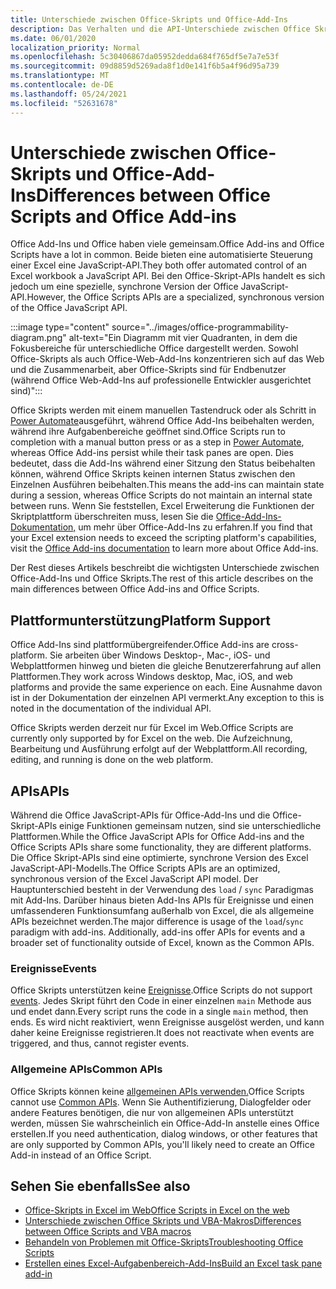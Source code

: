 ```yaml
---
title: Unterschiede zwischen Office-Skripts und Office-Add-Ins
description: Das Verhalten und die API-Unterschiede zwischen Office Skripts und Office Add-Ins.
ms.date: 06/01/2020
localization_priority: Normal
ms.openlocfilehash: 5c30406867da05952dedda684f765df5e7a7e53f
ms.sourcegitcommit: 09d8859d5269ada8f1d0e141f6b5a4f96d95a739
ms.translationtype: MT
ms.contentlocale: de-DE
ms.lasthandoff: 05/24/2021
ms.locfileid: "52631678"
---
```

# <a name="differences-between-office-scripts-and-office-add-ins"></a><span data-ttu-id="ee28f-103">Unterschiede zwischen Office-Skripts und Office-Add-Ins</span><span class="sxs-lookup"><span data-stu-id="ee28f-103">Differences between Office Scripts and Office Add-ins</span></span>

<span data-ttu-id="ee28f-104">Office Add-Ins und Office haben viele gemeinsam.</span><span class="sxs-lookup"><span data-stu-id="ee28f-104">Office Add-ins and Office Scripts have a lot in common.</span></span> <span data-ttu-id="ee28f-105">Beide bieten eine automatisierte Steuerung einer Excel eine JavaScript-API.</span><span class="sxs-lookup"><span data-stu-id="ee28f-105">They both offer automated control of an Excel workbook a JavaScript API.</span></span> <span data-ttu-id="ee28f-106">Bei den Office-Skript-APIs handelt es sich jedoch um eine spezielle, synchrone Version der Office JavaScript-API.</span><span class="sxs-lookup"><span data-stu-id="ee28f-106">However, the Office Scripts APIs are a specialized, synchronous version of the Office JavaScript API.</span></span>

:::image type="content" source="../images/office-programmability-diagram.png" alt-text="Ein Diagramm mit vier Quadranten, in dem die Fokusbereiche für unterschiedliche Office dargestellt werden. Sowohl Office-Skripts als auch Office-Web-Add-Ins konzentrieren sich auf das Web und die Zusammenarbeit, aber Office-Skripts sind für Endbenutzer (während Office Web-Add-Ins auf professionelle Entwickler ausgerichtet sind)":::

<span data-ttu-id="ee28f-108">Office Skripts werden mit einem manuellen Tastendruck oder als Schritt in [Power Automate](https://flow.microsoft.com/)ausgeführt, während Office Add-Ins beibehalten werden, während ihre Aufgabenbereiche geöffnet sind.</span><span class="sxs-lookup"><span data-stu-id="ee28f-108">Office Scripts run to completion with a manual button press or as a step in [Power Automate](https://flow.microsoft.com/), whereas Office Add-ins persist while their task panes are open.</span></span> <span data-ttu-id="ee28f-109">Dies bedeutet, dass die Add-Ins während einer Sitzung den Status beibehalten können, während Office Skripts keinen internen Status zwischen den Einzelnen Ausführen beibehalten.</span><span class="sxs-lookup"><span data-stu-id="ee28f-109">This means the add-ins can maintain state during a session, whereas Office Scripts do not maintain an internal state between runs.</span></span> <span data-ttu-id="ee28f-110">Wenn Sie feststellen, Excel Erweiterung die Funktionen der Skriptplattform überschreiten muss, lesen Sie die [Office-Add-Ins-Dokumentation,](/office/dev/add-ins) um mehr über Office-Add-Ins zu erfahren.</span><span class="sxs-lookup"><span data-stu-id="ee28f-110">If you find that your Excel extension needs to exceed the scripting platform's capabilities, visit the [Office Add-ins documentation](/office/dev/add-ins) to learn more about Office Add-ins.</span></span>

<span data-ttu-id="ee28f-111">Der Rest dieses Artikels beschreibt die wichtigsten Unterschiede zwischen Office-Add-Ins und Office Skripts.</span><span class="sxs-lookup"><span data-stu-id="ee28f-111">The rest of this article describes on the main differences between Office Add-ins and Office Scripts.</span></span>

## <a name="platform-support"></a><span data-ttu-id="ee28f-112">Plattformunterstützung</span><span class="sxs-lookup"><span data-stu-id="ee28f-112">Platform Support</span></span>

<span data-ttu-id="ee28f-113">Office Add-Ins sind plattformübergreifender.</span><span class="sxs-lookup"><span data-stu-id="ee28f-113">Office Add-ins are cross-platform.</span></span> <span data-ttu-id="ee28f-114">Sie arbeiten über Windows Desktop-, Mac-, iOS- und Webplattformen hinweg und bieten die gleiche Benutzererfahrung auf allen Plattformen.</span><span class="sxs-lookup"><span data-stu-id="ee28f-114">They work across Windows desktop, Mac, iOS, and web platforms and provide the same experience on each.</span></span> <span data-ttu-id="ee28f-115">Eine Ausnahme davon ist in der Dokumentation der einzelnen API vermerkt.</span><span class="sxs-lookup"><span data-stu-id="ee28f-115">Any exception to this is noted in the documentation of the individual API.</span></span>

<span data-ttu-id="ee28f-116">Office Skripts werden derzeit nur für Excel im Web.</span><span class="sxs-lookup"><span data-stu-id="ee28f-116">Office Scripts are currently only supported by for Excel on the web.</span></span> <span data-ttu-id="ee28f-117">Die Aufzeichnung, Bearbeitung und Ausführung erfolgt auf der Webplattform.</span><span class="sxs-lookup"><span data-stu-id="ee28f-117">All recording, editing, and running is done on the web platform.</span></span>

## <a name="apis"></a><span data-ttu-id="ee28f-118">APIs</span><span class="sxs-lookup"><span data-stu-id="ee28f-118">APIs</span></span>

<span data-ttu-id="ee28f-119">Während die Office JavaScript-APIs für Office-Add-Ins und die Office-Skript-APIs einige Funktionen gemeinsam nutzen, sind sie unterschiedliche Plattformen.</span><span class="sxs-lookup"><span data-stu-id="ee28f-119">While the Office JavaScript APIs for Office Add-ins and the Office Scripts APIs share some functionality, they are different platforms.</span></span> <span data-ttu-id="ee28f-120">Die Office Skript-APIs sind eine optimierte, synchrone Version des Excel JavaScript-API-Modells.</span><span class="sxs-lookup"><span data-stu-id="ee28f-120">The Office Scripts APIs are an optimized, synchronous version of the Excel JavaScript API model.</span></span> <span data-ttu-id="ee28f-121">Der Hauptunterschied besteht in der Verwendung des `load` / `sync` Paradigmas mit Add-Ins. Darüber hinaus bieten Add-Ins APIs für Ereignisse und einen umfassenderen Funktionsumfang außerhalb von Excel, die als allgemeine APIs bezeichnet werden.</span><span class="sxs-lookup"><span data-stu-id="ee28f-121">The major difference is usage of the `load`/`sync` paradigm with add-ins. Additionally, add-ins offer APIs for events and a broader set of functionality outside of Excel, known as the Common APIs.</span></span>

### <a name="events"></a><span data-ttu-id="ee28f-122">Ereignisse</span><span class="sxs-lookup"><span data-stu-id="ee28f-122">Events</span></span>

<span data-ttu-id="ee28f-123">Office Skripts unterstützen keine [Ereignisse](/office/dev/add-ins/excel/excel-add-ins-events).</span><span class="sxs-lookup"><span data-stu-id="ee28f-123">Office Scripts do not support [events](/office/dev/add-ins/excel/excel-add-ins-events).</span></span> <span data-ttu-id="ee28f-124">Jedes Skript führt den Code in einer einzelnen `main` Methode aus und endet dann.</span><span class="sxs-lookup"><span data-stu-id="ee28f-124">Every script runs the code in a single `main` method, then ends.</span></span> <span data-ttu-id="ee28f-125">Es wird nicht reaktiviert, wenn Ereignisse ausgelöst werden, und kann daher keine Ereignisse registrieren.</span><span class="sxs-lookup"><span data-stu-id="ee28f-125">It does not reactivate when events are triggered, and thus, cannot register events.</span></span>

### <a name="common-apis"></a><span data-ttu-id="ee28f-126">Allgemeine APIs</span><span class="sxs-lookup"><span data-stu-id="ee28f-126">Common APIs</span></span>

<span data-ttu-id="ee28f-127">Office Skripts können keine [allgemeinen APIs verwenden.](/javascript/api/office)</span><span class="sxs-lookup"><span data-stu-id="ee28f-127">Office Scripts cannot use [Common APIs](/javascript/api/office).</span></span> <span data-ttu-id="ee28f-128">Wenn Sie Authentifizierung, Dialogfelder oder andere Features benötigen, die nur von allgemeinen APIs unterstützt werden, müssen Sie wahrscheinlich ein Office-Add-In anstelle eines Office erstellen.</span><span class="sxs-lookup"><span data-stu-id="ee28f-128">If you need authentication, dialog windows, or other features that are only supported by Common APIs, you'll likely need to create an Office Add-in instead of an Office Script.</span></span>

## <a name="see-also"></a><span data-ttu-id="ee28f-129">Sehen Sie ebenfalls</span><span class="sxs-lookup"><span data-stu-id="ee28f-129">See also</span></span>

- [<span data-ttu-id="ee28f-130">Office-Skripts in Excel im Web</span><span class="sxs-lookup"><span data-stu-id="ee28f-130">Office Scripts in Excel on the web</span></span>](../overview/excel.md)
- [<span data-ttu-id="ee28f-131">Unterschiede zwischen Office Skripts und VBA-Makros</span><span class="sxs-lookup"><span data-stu-id="ee28f-131">Differences between Office Scripts and VBA macros</span></span>](vba-differences.md)
- [<span data-ttu-id="ee28f-132">Behandeln von Problemen mit Office-Skripts</span><span class="sxs-lookup"><span data-stu-id="ee28f-132">Troubleshooting Office Scripts</span></span>](../testing/troubleshooting.md)
- [<span data-ttu-id="ee28f-133">Erstellen eines Excel-Aufgabenbereich-Add-Ins</span><span class="sxs-lookup"><span data-stu-id="ee28f-133">Build an Excel task pane add-in</span></span>](/office/dev/add-ins/quickstarts/excel-quickstart-jquery)
